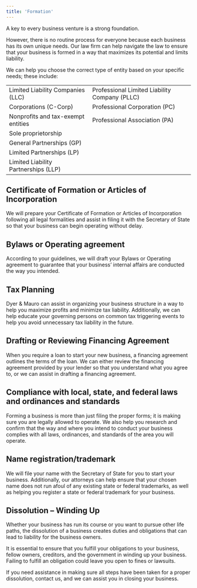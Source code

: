 ```yaml
---
title: 'Formation'
---
```


A key to every business venture is a strong foundation.

However, there is no routine process for everyone because each business has its own unique needs. Our law firm can help navigate the law to ensure that your business is formed in a way that maximizes its potential and limits liability.

We can help you choose the correct type of entity based on your specific needs; these include:

|                                      |                                               |
| ------------------------------------ | --------------------------------------------- |
| Limited Liability Companies (LLC)    | Professional Limited Liability Company (PLLC) |
| Corporations (C-Corp)                | Professional Corporation (PC)                 |
| Nonprofits and tax-exempt entities   | Professional Association (PA)                 |
| Sole proprietorship                  |
| General Partnerships (GP)            |
| Limited Partnerships (LP)            |
| Limited Liability Partnerships (LLP) |

## Certificate of Formation or Articles of Incorporation

We will prepare your Certificate of Formation or Articles of Incorporation following all legal formalities and assist in filing it with the Secretary of State so that your business can begin operating without delay.

## Bylaws or Operating agreement

According to your guidelines, we will draft your Bylaws or Operating agreement to guarantee that your business’ internal affairs are conducted the way you intended.

## Tax Planning

Dyer & Mauro can assist in organizing your business structure in a way to help you maximize profits and minimize tax liability. Additionally, we can help educate your governing persons on common tax triggering events to help you avoid unnecessary tax liability in the future.

## Drafting or Reviewing Financing Agreement

When you require a loan to start your new business, a financing agreement outlines the terms of the loan. We can either review the financing agreement provided by your lender so that you understand what you agree to, or we can assist in drafting a financing agreement.

## Compliance with local, state, and federal laws and ordinances and standards

Forming a business is more than just filing the proper forms; it is making sure you are legally allowed to operate. We also help you research and confirm that the way and where you intend to conduct your business complies with all laws, ordinances, and standards of the area you will operate.

## Name registration/trademark

We will file your name with the Secretary of State for you to start your business. Additionally, our attorneys can help ensure that your chosen name does not run afoul of any existing state or federal trademarks, as well as helping you register a state or federal trademark for your business.

## Dissolution – Winding Up

Whether your business has run its course or you want to pursue other life paths, the dissolution of a business creates duties and obligations that can lead to liability for the business owners.

It is essential to ensure that you fulfill your obligations to your business, fellow owners, creditors, and the government in winding up your business. Failing to fulfill an obligation could leave you open to fines or lawsuits.

If you need assistance in making sure all steps have been taken for a proper dissolution, contact us, and we can assist you in closing your business.
